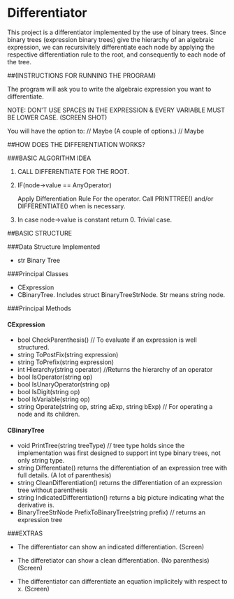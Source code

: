 # Differentiator

This project is a differentiator implemented by the use of binary trees. 
Since binary trees (expression binary trees) give the hierarchy of an algebraic
expression, we can recursivitely differentiate each node by applying the 
respective differentiation rule to the root, and consequently to each node of 
the tree.


##(INSTRUCTIONS FOR RUNNING THE PROGRAM)

The program will ask you to write the algebraic expression you want to differentiate.

NOTE: DON'T USE SPACES IN THE EXPRESSION & EVERY VARIABLE MUST BE LOWER CASE.
(SCREEN SHOT)

You will have the option to: // Maybe
(A couple of options.) // Maybe

##HOW DOES THE DIFFERENTIATION WORKS?

###BASIC ALGORITHM IDEA

1. CALL DIFFERENTIATE FOR THE ROOT.
2.    IF(node->value == AnyOperator)

      Apply Differentiation Rule For the operator. Call PRINTTREE() and/or DIFFERENTIATE() when is necessary.
3. In case node->value is constant return 0. Trivial case.

##BASIC STRUCTURE

###Data Structure Implemented

- str Binary Tree

###Principal Classes

- CExpression
- CBinaryTree. Includes struct BinaryTreeStrNode. Str means string node.

###Principal Methods

#### CExpression

- bool CheckParenthesis() // To evaluate if an expression is well structured.
- string ToPostFix(string expression)
- string ToPrefix(string expression)
- int Hierarchy(string operator) //Returns the hierarchy of an operator
- bool IsOperator(string op)
- bool IsUnaryOperator(string op)
- bool IsDigit(string op)
- bool IsVariable(string op)
- string Operate(string op, string aExp, string bExp) // For operating a node and its children.

#### CBinaryTree

- void PrintTree(string treeType) // tree type holds since the implementation was first designed to support int type binary trees, not only string type.
- string Differentiate() returns the differentiation of an expression tree with full details. (A lot of parenthesis)
- string CleanDifferentiation() returns the differentiation of an expression tree without parenthesis
- string IndicatedDifferentiation() returns a big picture indicating what the derivative is.
- BinaryTreeStrNode PrefixToBinaryTree(string prefix) // returns an expression tree


###EXTRAS

- The differentiator can show an indicated differentiation.
(Screen)
- The differetiator can show a clean differentiation. (No parenthesis)
(Screen)

- The differentiator can differentiate an equation implicitely with respect to x.
(Screen)
